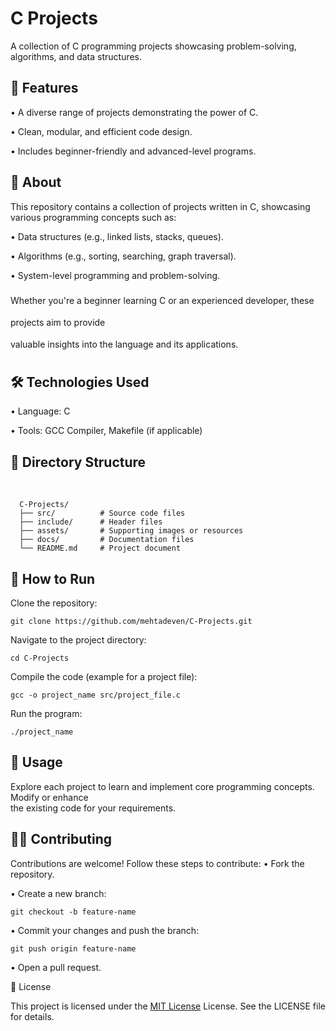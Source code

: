 <h1>C Projects</h1>
<p>A collection of C programming projects showcasing problem-solving, algorithms, and data structures.</p>

<h2>🚀 Features</h2>
   
   • A diverse range of projects demonstrating the power of C.<br>
   
   • Clean, modular, and efficient code design.<br>
   
   • Includes beginner-friendly and advanced-level programs.<br>

<h2>📜 About </h2>

  This repository contains a collection of projects written in C, showcasing various programming concepts such as:

   • Data structures (e.g., linked lists, stacks, queues).<br>
   
   • Algorithms (e.g., sorting, searching, graph traversal).<br>
   
   • System-level programming and problem-solving.<br>

<p style="line-height: 2.5;">Whether you're a beginner learning C or an experienced developer, these projects aim to provide <br> 
  valuable insights into the language and its applications.</p>
  
<h2>🛠️ Technologies Used</h2>

  • Language: C<br>
  
  • Tools: GCC Compiler, Makefile (if applicable)<br>
  
<h2>📂 Directory Structure</h2> <br>

```
  C-Projects/
  ├── src/          # Source code files
  ├── include/      # Header files
  ├── assets/       # Supporting images or resources
  ├── docs/         # Documentation files
  └── README.md     # Project document
```

<h2>🚦 How to Run</h2>

<p>Clone the repository:</p>

```
git clone https://github.com/mehtadeven/C-Projects.git
```

<p>Navigate to the project directory:</p>

```
cd C-Projects
```
<p>Compile the code (example for a project file):</p>

```
gcc -o project_name src/project_file.c
```

<p>Run the program:</p>

```
./project_name
```

<h2>🎯 Usage</h2>

Explore each project to learn and implement core programming concepts. Modify or enhance<br>the existing code for your requirements.<br>

<h2>🧑‍💻 Contributing</h2>

Contributions are welcome! Follow these steps to contribute:
  • Fork the repository.
  
  • Create a new branch:
```
git checkout -b feature-name
```

  • Commit your changes and push the branch:
```
git push origin feature-name
```
  • Open a pull request.

📄 License

This project is licensed under the [MIT License](LICENSE) License. See the LICENSE file for details.

